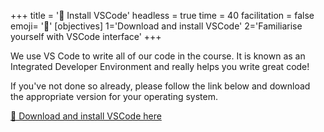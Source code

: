 +++
title = '🧰 Install VSCode'
headless = true
time = 40
facilitation = false
emoji= '🧩'
[objectives]
    1='Download and install VSCode'
    2='Familiarise yourself with VSCode interface'
+++

We use VS Code to write all of our code in the course. It is known as an Integrated Developer Environment and really helps you write great code!

If you've not done so already,
please follow the link below and download the appropriate version for your operating system.

[🔗 Download and install VSCode here](https://code.visualstudio.com/)
